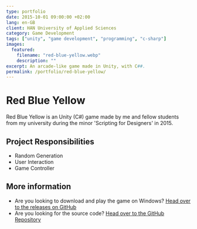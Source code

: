 ```yaml
---
type: portfolio
date: 2015-10-01 09:00:00 +02:00
lang: en-GB
client: HAN University of Applied Sciences
category: Game Development
tags: ["unity", "game development", "programming", "c-sharp"]
images:
  featured:
    filename: "red-blue-yellow.webp"
    description: ""
excerpt: An arcade-like game made in Unity, with C##.
permalink: /portfolio/red-blue-yellow/
---
```


# Red Blue Yellow

Red Blue Yellow is an Unity (C#) game made by me and fellow students from my university during the minor 'Scripting for Designers' in 2015.

## Project Responsibilities

- Random Generation
- User Interaction
- Game Controller

## More information

- Are you looking to download and play the game on Windows? [Head over to the releases on GitHub](https://github.com/northcampr/RedBlueYellow/releases/latest)
- Are you looking for the source code? [Head over to the GitHub Repository](https://github.com/northcampr/RedBlueYellow)
